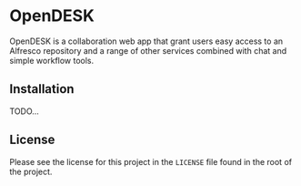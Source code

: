# OpenDESK

OpenDESK is a collaboration web app that grant users easy access to an Alfresco repository and a range of 
other services combined with chat and simple workflow tools.

## Installation
TODO...

## License
Please see the license for this project in the `LICENSE` file found in the root of the project.
